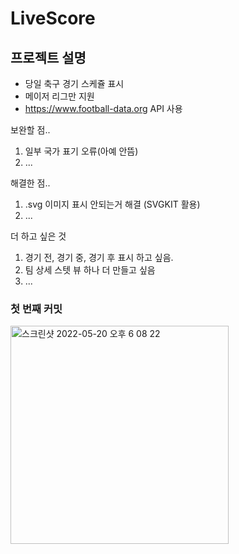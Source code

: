 # LiveScore

## 프로젝트 설명
- 당일 축구 경기 스케쥴 표시
- 메이저 리그만 지원
- https://www.football-data.org API 사용

보완할 점..
1. 일부 국가 표기 오류(아예 안뜸)
2. ...

해결한 점..
1. .svg 이미지 표시 안되는거 해결 (SVGKIT 활용)
2. ...

더 하고 싶은 것
1. 경기 전, 경기 중, 경기 후 표시 하고 싶음.
2. 팀 상세 스텟 뷰 하나 더 만들고 싶음
3. ...


### 첫 번째 커밋
<img width="349" alt="스크린샷 2022-05-20 오후 6 08 22" src="https://user-images.githubusercontent.com/96865411/169495592-03e7232f-0c8e-4ef5-93ae-1286aad6aab2.png">

